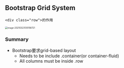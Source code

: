 ## Bootstrap Grid System
```
<div class="row">的作用
```

<img src="C:\Users\ZJF\AppData\Roaming\Typora\typora-user-images\image-20210323135158721.png" alt="image-20210323135158721" style="zoom:50%;" />

### Summary
- Bootstrap要求grid-based layout
  - Needs to be include .container(or container-fluid)
  - All columns must be inside .row

​	